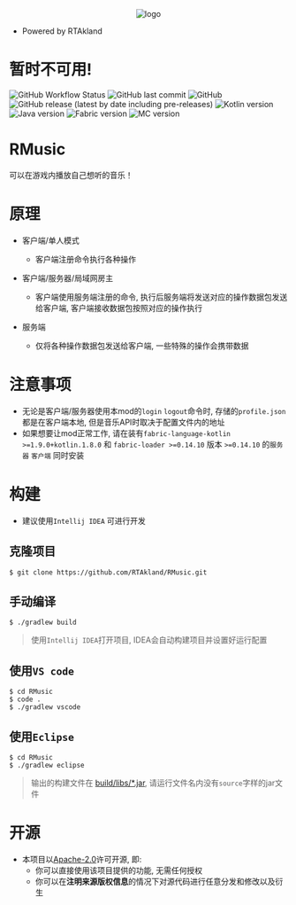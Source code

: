 <div style="text-align: center"><img src="https://static.rtast.cn/static/icon.png" alt="logo"></div>

* Powered by RTAkland

# 暂时不可用!

![GitHub Workflow Status](https://img.shields.io/github/actions/workflow/status/RTAkland/RMusic/build.yml)
![GitHub last commit](https://img.shields.io/github/last-commit/RTAkland/RMusic)
![GitHub](https://img.shields.io/github/license/RTAkland/RMusic?label=license&logo=apache)
![GitHub release (latest by date including pre-releases)](https://img.shields.io/github/v/release/RTAkland/RMusic?include_prereleases)
![Kotlin version](https://img.shields.io/badge/Kotlin-1.8.0-blueviolet?logo=kotlin)
![Java version](https://img.shields.io/badge/Java-17-brown)
![Fabric version](https://img.shields.io/badge/FabricLoader-0.14.10-brown)
![MC version](https://img.shields.io/badge/MC-1.19.2-pink?logo=minecraft)

# RMusic

可以在游戏内播放自己想听的音乐！

# 原理

- 客户端/单人模式
    - 客户端注册命令执行各种操作

- 客户端/服务器/局域网房主
    - 客户端使用服务端注册的命令, 执行后服务端将发送对应的操作数据包发送给客户端, 客户端接收数据包按照对应的操作执行

- 服务端
    - 仅将各种操作数据包发送给客户端, 一些特殊的操作会携带数据

# 注意事项

* 无论是客户端/服务器使用本mod的`login` `logout`命令时, 存储的`profile.json`都是在客户端本地, 但是音乐API时取决于配置文件内的地址
* 如果想要让mod正常工作, 请在装有`fabric-language-kotlin >=1.9.0+kotlin.1.8.0` 和 `fabric-loader >=0.14.10`
  版本 `>=0.14.10` 的`服务器` `客户端` 同时安装

# 构建

* 建议使用`Intellij IDEA` 可进行开发

## 克隆项目

```shell
$ git clone https://github.com/RTAkland/RMusic.git
```

## 手动编译

```shell
$ ./gradlew build
```

> 使用`Intellij IDEA`打开项目, IDEA会自动构建项目并设置好运行配置

## 使用`VS code`

```shell
$ cd RMusic
$ code .
$ ./gradlew vscode
```

## 使用`Eclipse`

```shell
$ cd RMusic
$ ./gradlew eclipse
```

> 输出的构建文件在 [build/libs/*.jar](build/libs), 请运行文件名内没有`source`字样的jar文件

# 开源

- 本项目以[Apache-2.0](./LICENSE)许可开源, 即:
    - 你可以直接使用该项目提供的功能, 无需任何授权
    - 你可以在**注明来源版权信息**的情况下对源代码进行任意分发和修改以及衍生
